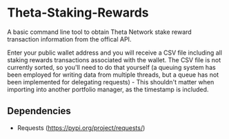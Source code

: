 # Theta-Staking-Rewards
A basic command line tool to obtain Theta Network stake reward transaction information from the offical API.

Enter your public wallet address and you will receive a CSV file including all staking rewards transactions associated with the wallet. The CSV file is not currently sorted, so you'll need to do that yourself (a queuing system has been employed for writing data from multiple threads, but a queue has not been implemented for delegating requests) - This shouldn't matter when importing into another portfolio manager, as the timestamp is included.

## Dependencies
* Requests (https://pypi.org/project/requests/)

